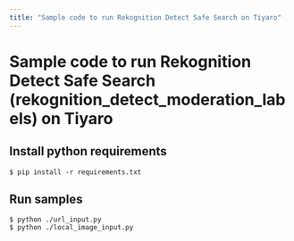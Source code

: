 ```yaml
---
title: "Sample code to run Rekognition Detect Safe Search on Tiyaro"
---
```


# Sample code to run Rekognition Detect Safe Search (rekognition_detect_moderation_labels) on Tiyaro


## Install python requirements
`
$ pip install -r requirements.txt
`


## Run samples
```
$ python ./url_input.py
$ python ./local_image_input.py
```
